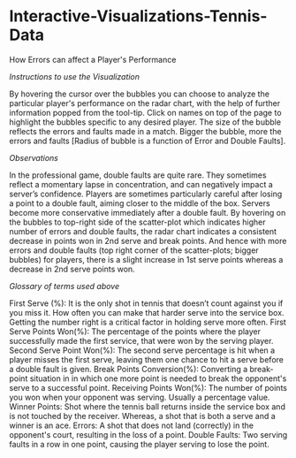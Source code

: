 # Interactive-Visualizations-Tennis-Data
 How Errors can affect a Player's Performance
 
_Instructions to use the Visualization_

By hovering the cursor over the bubbles you can choose to analyze the particular player's performance on the radar chart, with the help of further information popped from the tool-tip.
Click on names on top of the page to highlight the bubbles specific to any desired player.
The size of the bubble reflects the errors and faults made in a match. Bigger the bubble, more the errors and faults [Radius of bubble is a function of Error and Double Faults].


*Observations*

In the professional game, double faults are quite rare. They sometimes reflect a momentary lapse in concentration, and can negatively impact a server’s confidence. Players are sometimes particularly careful after losing a point to a double fault, aiming closer to the middle of the box. Servers become more conservative immediately after a double fault.
By hovering on the bubbles to top-right side of the scatter-plot which indicates higher number of errors and double faults, the radar chart indicates a consistent decrease in points won in 2nd serve and break points. And hence with more errors and double faults (top right corner of the scatter-plots; bigger bubbles) for players, there is a slight increase in 1st serve points whereas a decrease in 2nd serve points won.

*Glossary of terms used above*

First Serve (%): It is the only shot in tennis that doesn’t count against you if you miss it. How often you can make that harder serve into the service box. Getting the number right is a critical factor in holding serve more often.
First Serve Points Won(%): The percentage of the points where the player successfully made the first service, that were won by the serving player.
Second Serve Point Won(%): The second serve percentage is hit when a player misses the first serve, leaving them one chance to hit a serve before a double fault is given.
Break Points Conversion(%): Converting a break-point situation in in which one more point is needed to break the opponent's serve to a successful point.
Receiving Points Won(%): The number of points you won when your opponent was serving. Usually a percentage value.
Winner Points: Shot where the tennis ball returns inside the service box and is not touched by the receiver. Whereas, a shot that is both a serve and a winner is an ace.
Errors: A shot that does not land (correctly) in the opponent's court, resulting in the loss of a point.
Double Faults: Two serving faults in a row in one point, causing the player serving to lose the point.
